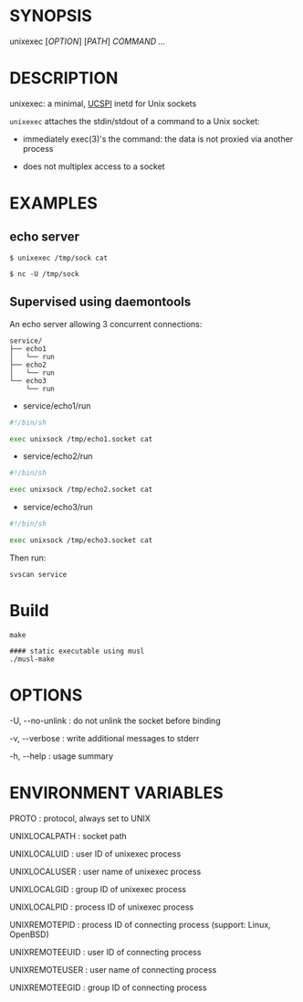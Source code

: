 # SYNOPSIS

unixexec [*OPTION*] [*PATH*] *COMMAND* *...*

# DESCRIPTION

unixexec: a minimal, [UCSPI](https://jdebp.uk/FGA/UCSPI.html) inetd for
Unix sockets

`unixexec` attaches the stdin/stdout of a command to a Unix socket:

* immediately exec(3)'s the command: the data is not proxied via another
  process

* does not multiplex access to a socket

# EXAMPLES

## echo server

```
$ unixexec /tmp/sock cat

$ nc -U /tmp/sock
```

## Supervised using daemontools

An echo server allowing 3 concurrent connections:

```
service/
├── echo1
│   └── run
├── echo2
│   └── run
└── echo3
    └── run
```

* service/echo1/run

```sh
#!/bin/sh

exec unixsock /tmp/echo1.socket cat
```

* service/echo2/run

```sh
#!/bin/sh

exec unixsock /tmp/echo2.socket cat
```

* service/echo3/run

```sh
#!/bin/sh

exec unixsock /tmp/echo3.socket cat
```

Then run:

```
svscan service
```

# Build

```
make

#### static executable using musl
./musl-make
```

# OPTIONS

-U, --no-unlink
: do not unlink the socket before binding

-v, --verbose
: write additional messages to stderr

-h, --help
: usage summary

# ENVIRONMENT VARIABLES

PROTO
: protocol, always set to UNIX

UNIXLOCALPATH
: socket path

UNIXLOCALUID
: user ID of unixexec process

UNIXLOCALUSER
: user name of unixexec process

UNIXLOCALGID
: group ID of unixexec process

UNIXLOCALPID
: process ID of unixexec process

UNIXREMOTEPID
: process ID of connecting process (support: Linux, OpenBSD)

UNIXREMOTEEUID
: user ID of connecting process

UNIXREMOTEUSER
: user name of connecting process

UNIXREMOTEEGID
: group ID of connecting process
